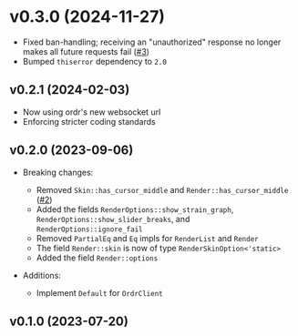 # v0.3.0 (2024-11-27)

- Fixed ban-handling; receiving an "unauthorized" response no longer makes all
  future requests fail ([#3])
- Bumped `thiserror` dependency to `2.0`

## v0.2.1 (2024-02-03)

- Now using ordr's new websocket url
- Enforcing stricter coding standards

## v0.2.0 (2023-09-06)

- Breaking changes:
  - Removed `Skin::has_cursor_middle` and `Render::has_cursor_middle` ([#2])
  - Added the fields `RenderOptions::show_strain_graph`, `RenderOptions::show_slider_breaks`, and `RenderOptions::ignore_fail`
  - Removed `PartialEq` and `Eq` impls for `RenderList` and `Render`
  - The field `Render::skin` is now of type `RenderSkinOption<'static>`
  - Added the field `Render::options`

- Additions:
  - Implement `Default` for `OrdrClient`

## v0.1.0 (2023-07-20)

[#2]: https://github.com/MaxOhn/rosu-render/pull/2
[#3]: https://github.com/MaxOhn/rosu-render/pull/3